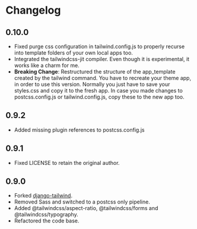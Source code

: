 # Changelog

## 0.10.0

- Fixed purge css configuration in tailwind.config.js to properly recurse into
  template folders of your own local apps too.
- Integrated the tailwindcss-jit compiler. Even though it is experimental, it works like a charm for me.
- **Breaking Change**: Restructured the structure of the app_template created by the tailwind command. You have to recreate your theme app, in order to use this version. Normally you just have to save your styles.css and copy it to the fresh app. In case you made changes to postcss.config.js or tailwind.config.js, copy these to the new app too.

## 0.9.2

- Added missing plugin references to postcss.config.js

## 0.9.1

- Fixed LICENSE to retain the original author.

## 0.9.0

- Forked [django-tailwind](https://github.com/timonweb/django-tailwind).
- Removed Sass and switched to a postcss only pipeline.
- Added @tailwindcss/aspect-ratio, @tailwindcss/forms and @tailwindcss/typography.
- Refactored the code base.
